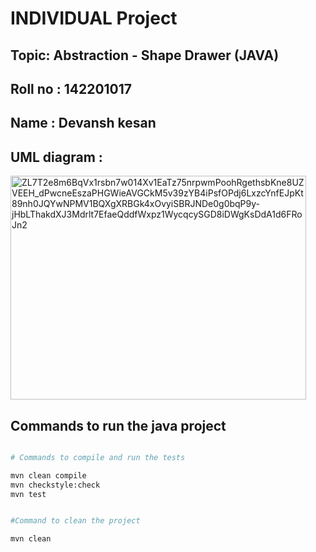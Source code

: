 # INDIVIDUAL Project

## Topic: Abstraction - Shape Drawer (JAVA)

## Roll no : 142201017

## Name : Devansh kesan

## UML diagram :

<img width="473" height="358" alt="ZL7T2e8m6BqVx1rsbn7w014Xv1EaTz75nrpwmPoohRgethsbKne8UZVEEH_dPwcneEszaPHGWieAVGCkM5v39zYB4iPsfOPdj6LxzcYnfEJpKt89nh0JQYwNPMV1BQXgXRBGk4xOvyiSBRJNDe0g0bqP9y-jHbLThakdXJ3Mdrlt7EfaeQddfWxpz1WycqcySGD8iDWgKsDdA1d6FRoJn2" src="https://github.com/user-attachments/assets/1db4e939-4fdd-4a91-82ff-233854e91520" />


## Commands to run the java project
```bash

# Commands to compile and run the tests

mvn clean compile
mvn checkstyle:check
mvn test

```

```bash

#Command to clean the project

mvn clean
```
